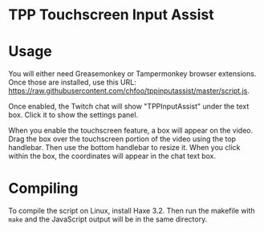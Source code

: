TPP Touchscreen Input Assist
============================


Usage
=====

You will either need Greasemonkey or Tampermonkey browser extensions. Once those are installed, use this URL: https://raw.githubusercontent.com/chfoo/tppinputassist/master/script.js.

Once enabled, the Twitch chat will show "TPPInputAssist" under the text box. Click it to show the settings panel.

When you enable the touchscreen feature, a box will appear on the video. Drag the box over the touchscreen portion of the video using the top handlebar. Then use the bottom handlebar to resize it. When you click within the box, the coordinates will appear in the chat text box.


Compiling
=========

To compile the script on Linux, install Haxe 3.2. Then run the makefile with `make` and the JavaScript output will be in the same directory.


